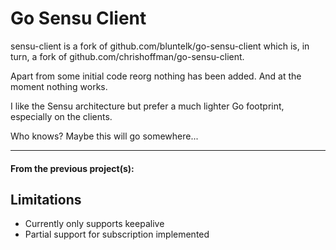 # Go Sensu Client

sensu-client is a fork of github.com/bluntelk/go-sensu-client which is, in turn, a fork
of github.com/chrishoffman/go-sensu-client.

Apart from some initial code reorg nothing has been added. And at the moment nothing works.

I like the Sensu architecture but prefer a much lighter Go footprint, especially on the clients.

Who knows? Maybe this will go somewhere...

---

#### From the previous project(s):

## Limitations

* Currently only supports keepalive
* Partial support for subscription implemented
